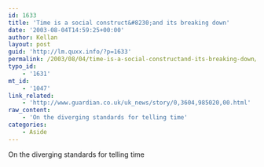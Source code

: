 ```yaml
---
id: 1633
title: 'Time is a social construct&#8230;and its breaking down'
date: '2003-08-04T14:59:25+00:00'
author: Kellan
layout: post
guid: 'http://lm.quxx.info/?p=1633'
permalink: /2003/08/04/time-is-a-social-constructand-its-breaking-down/
typo_id:
    - '1631'
mt_id:
    - '1047'
link_related:
    - 'http://www.guardian.co.uk/uk_news/story/0,3604,985020,00.html'
raw_content:
    - 'On the diverging standards for telling time'
categories:
    - Aside
---
```


On the diverging standards for telling time